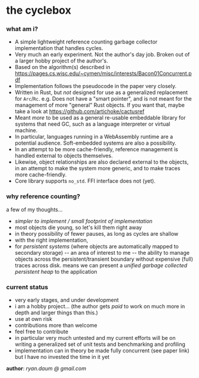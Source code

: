 # the cyclebox

### what am i?

  * A simple lightweight reference counting garbage collector implementation that 
handles cycles.
  * Very much an early experiment. Not the author's day job. Broken out of a larger hobby project of the author's.
  * Based on the algorithm(s) described in https://pages.cs.wisc.edu/~cymen/misc/interests/Bacon01Concurrent.pdf
  * Implementation follows the pseudocode in the paper very closely.
  * Written in Rust, but _not_ designed for use as a generalized replacement for `Arc`/`Rc`. 
    e.g. Does not have a "smart pointer", and is not meant for the management of more "general" Rust objects. 
    If you want that, maybe take a look at https://github.com/artichoke/cactusref 
  * Meant _more_ to be used as a general re-usable embeddable library for systems that need GC, such as a language
    interpreter or virtual machine.
  * In particular, languages running in a WebAssembly runtime are a potential audience. Soft-embedded systems are also
    a possibility.
  * In an attempt to be more cache-friendly, reference management is handled external to objects themselves.
  * Likewise, object relationships are also declared external to the objects, in an attempt to make the system more
    generic, and to make traces more cache-friendly.
  * Core library supports `no_std`. FFI interface does not (yet).

### why reference counting?

a few of my thoughts...

  * _simpler to implement / small footprint of implementation_
  * most objects die young, so let's kill them right away
  * in theory possibility of fewer pauses, as long as cycles are shallow
  * with the right implementation, 
  * for _persistent systems_ (where objects are automatically mapped to secondary storage) -- an area of interest 
    to me -- the ability to manage objects across the persistent/transient boundary without expensive (full) traces
    across disk. means we can present a _unified garbage collected persistent heap_ to the application 
  
### current status

  * very early stages, and under development
  * i am a hobby project... (the author gets $paid$ to work on much more in depth and larger things than this.)
  * use at own risk
  * contributions more than welcome
  * feel free to contribute
  * in particular very much untested and my current efforts will be on writing a generalized set of unit tests and
    benchmarking and profiling
  * implementation can in theory be made fully concurrent (see paper link) but I have no invested the time in it yet


**author**: _ryan.daum @ gmail.com_
